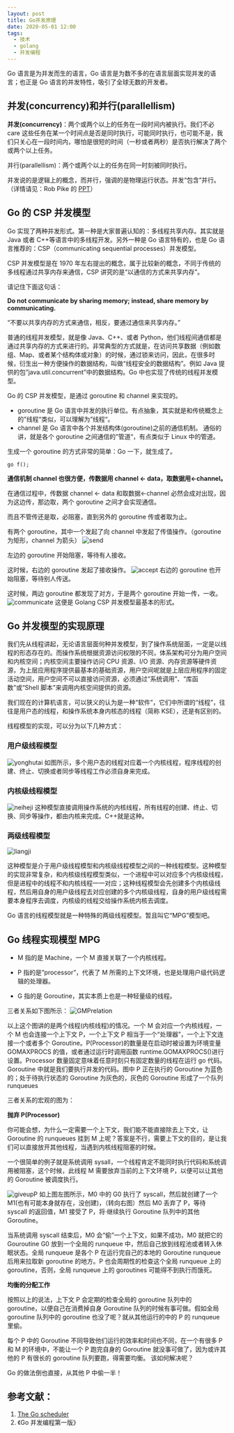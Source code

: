 ```yaml
---
layout: post
title: Go并发原理
date: 2020-05-01 12:00
tags:
  - 技术
  - golang
  - 并发编程
---
```


Go 语言是为并发而生的语言，Go 语言是为数不多的在语言层面实现并发的语言；也正是 Go 语言的并发特性，吸引了全球无数的开发者。

<!--more-->

## 并发(concurrency)和并行(parallellism)

**并发(concurrency)**：两个或两个以上的任务在一段时间内被执行。我们不必 care 这些任务在某一个时间点是否是同时执行，可能同时执行，也可能不是，我们只关心在一段时间内，哪怕是很短的时间（一秒或者两秒）是否执行解决了两个或两个以上任务。

并行(parallellism)：两个或两个以上的任务在同一时刻被同时执行。

并发说的是逻辑上的概念，而并行，强调的是物理运行状态。并发“包含”并行。
（详情请见：Rob Pike 的 [PPT](https://talks.golang.org/2012/concurrency.slide#1)）

## Go 的 CSP 并发模型

Go 实现了两种并发形式。第一种是大家普遍认知的：多线程共享内存。其实就是 Java 或者 C++等语言中的多线程开发。另外一种是 Go 语言特有的，也是 Go 语言推荐的：CSP（communicating sequential processes）并发模型。

CSP 并发模型是在 1970 年左右提出的概念，属于比较新的概念，不同于传统的多线程通过共享内存来通信，CSP 讲究的是“以通信的方式来共享内存”。

请记住下面这句话：

**Do not communicate by sharing memory; instead, share memory by communicating.**

“不要以共享内存的方式来通信，相反，要通过通信来共享内存。”

普通的线程并发模型，就是像 Java、C++、或者 Python，他们线程间通信都是通过共享内存的方式来进行的。非常典型的方式就是，在访问共享数据（例如数组、Map、或者某个结构体或对象）的时候，通过锁来访问，因此，在很多时候，衍生出一种方便操作的数据结构，叫做“线程安全的数据结构”。例如 Java 提供的包”java.util.concurrent”中的数据结构。Go 中也实现了传统的线程并发模型。

Go 的 CSP 并发模型，是通过 goroutine 和 channel 来实现的。

- goroutine 是 Go 语言中并发的执行单位。有点抽象，其实就是和传统概念上的”线程“类似，可以理解为”线程“。
- channel 是 Go 语言中各个并发结构体(goroutine)之前的通信机制。 通俗的讲，就是各个 goroutine 之间通信的”管道“，有点类似于 Linux 中的管道。

生成一个 goroutine 的方式非常的简单：Go 一下，就生成了。

```golang
go f();
```

**通信机制 channel 也很方便，传数据用 channel <- data，取数据用<-channel。**

在通信过程中，传数据 channel <- data 和取数据<-channel 必然会成对出现，因为这边传，那边取，两个 goroutine 之间才会实现通信。

而且不管传还是取，必阻塞，直到另外的 goroutine 传或者取为止。

有两个 goroutine，其中一个发起了向 channel 中发起了传值操作。（goroutine 为矩形，channel 为箭头）
![send](/blog/assets/golang/channel/send.png)

左边的 goroutine 开始阻塞，等待有人接收。

这时候，右边的 goroutine 发起了接收操作。
![accept](/blog/assets/golang/channel/accept.png)
右边的 goroutine 也开始阻塞，等待别人传送。

这时候，两边 goroutine 都发现了对方，于是两个 goroutine 开始一传，一收。
![communicate](/blog/assets/golang/channel/communicate.png)
这便是 Golang CSP 并发模型最基本的形式。

## Go 并发模型的实现原理

我们先从线程讲起，无论语言层面何种并发模型，到了操作系统层面，一定是以线程的形态存在的。而操作系统根据资源访问权限的不同，体系架构可分为用户空间和内核空间；内核空间主要操作访问 CPU 资源、I/O 资源、内存资源等硬件资源，为上层应用程序提供最基本的基础资源，用户空间呢就是上层应用程序的固定活动空间，用户空间不可以直接访问资源，必须通过“系统调用”、“库函数”或“Shell 脚本”来调用内核空间提供的资源。

我们现在的计算机语言，可以狭义的认为是一种“软件”，它们中所谓的“线程”，往往是用户态的线程，和操作系统本身内核态的线程（简称 KSE），还是有区别的。

线程模型的实现，可以分为以下几种方式：

### 用户级线程模型

![yonghutai](/blog/assets/golang/channel/yonghutai.png)
如图所示，多个用户态的线程对应着一个内核线程，程序线程的创建、终止、切换或者同步等线程工作必须自身来完成。

### 内核级线程模型

![neiheji](/blog/assets/golang/channel/neiheji.png)
这种模型直接调用操作系统的内核线程，所有线程的创建、终止、切换、同步等操作，都由内核来完成。C++就是这种。

### 两级线程模型

![liangji](/blog/assets/golang/channel/liangji.png)

这种模型是介于用户级线程模型和内核级线程模型之间的一种线程模型。这种模型的实现非常复杂，和内核级线程模型类似，一个进程中可以对应多个内核级线程，但是进程中的线程不和内核线程一一对应；这种线程模型会先创建多个内核级线程，然后用自身的用户级线程去对应创建的多个内核级线程，自身的用户级线程需要本身程序去调度，内核级的线程交给操作系统内核去调度。

Go 语言的线程模型就是一种特殊的两级线程模型。暂且叫它“MPG”模型吧。

## Go 线程实现模型 MPG

- M 指的是 Machine，一个 M 直接关联了一个内核线程。

- P 指的是”processor”，代表了 M 所需的上下文环境，也是处理用户级代码逻辑的处理器。

- G 指的是 Goroutine，其实本质上也是一种轻量级的线程。

三者关系如下图所示：
![GMPrelation](/blog/assets/golang/channel/GMPrelation.png)

以上这个图讲的是两个线程(内核线程)的情况。一个 M 会对应一个内核线程，一个 M 也会连接一个上下文 P，一个上下文 P 相当于一个“处理器”，一个上下文连接一个或者多个 Goroutine。P(Processor)的数量是在启动时被设置为环境变量 GOMAXPROCS 的值，或者通过运行时调用函数 runtime.GOMAXPROCS()进行设置。Processor 数量固定意味着任意时刻只有固定数量的线程在运行 go 代码。Goroutine 中就是我们要执行并发的代码。图中 P 正在执行的 Goroutine 为蓝色的；处于待执行状态的 Goroutine 为灰色的，灰色的 Goroutine 形成了一个队列 runqueues

三者关系的宏观的图为：

**抛弃 P(Processor)**

你可能会想，为什么一定需要一个上下文，我们能不能直接除去上下文，让 Goroutine 的 runqueues 挂到 M 上呢？答案是不行，需要上下文的目的，是让我们可以直接放开其他线程，当遇到内核线程阻塞的时候。

一个很简单的例子就是系统调用 sysall，一个线程肯定不能同时执行代码和系统调用被阻塞，这个时候，此线程 M 需要放弃当前的上下文环境 P，以便可以让其他的 Goroutine 被调度执行。

![giveupP](/blog/assets/golang/channel/giveupP.png)
如上图左图所示，M0 中的 G0 执行了 syscall，然后就创建了一个 M1(也有可能本身就存在，没创建)，（转向右图）然后 M0 丢弃了 P，等待 syscall 的返回值，M1 接受了 P，将·继续执行 Goroutine 队列中的其他 Goroutine。

当系统调用 syscall 结束后，M0 会“偷”一个上下文，如果不成功，M0 就把它的 Gouroutine G0 放到一个全局的 runqueue 中，然后自己放到线程池或者转入休眠状态。全局 runqueue 是各个 P 在运行完自己的本地的 Goroutine runqueue 后用来拉取新 goroutine 的地方。P 也会周期性的检查这个全局 runqueue 上的 goroutine，否则，全局 runqueue 上的 goroutines 可能得不到执行而饿死。

**均衡的分配工作**

按照以上的说法，上下文 P 会定期的检查全局的 goroutine 队列中的 goroutine，以便自己在消费掉自身 Goroutine 队列的时候有事可做。假如全局 goroutine 队列中的 goroutine 也没了呢？就从其他运行的中的 P 的 runqueue 里偷。

每个 P 中的 Goroutine 不同导致他们运行的效率和时间也不同，在一个有很多 P 和 M 的环境中，不能让一个 P 跑完自身的 Goroutine 就没事可做了，因为或许其他的 P 有很长的 goroutine 队列要跑，得需要均衡。
该如何解决呢？

Go 的做法倒也直接，从其他 P 中偷一半！

## 参考文献：

1. [The Go scheduler](https://morsmachine.dk/go-scheduler)
2. 《Go 并发编程第一版》
